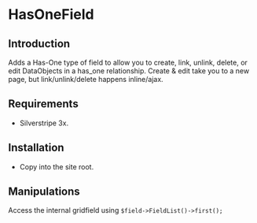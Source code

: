 # HasOneField

## Introduction

Adds a Has-One type of field to allow you to create, link, unlink, delete, or edit DataObjects in a has_one
relationship. Create & edit take you to a new page, but link/unlink/delete happens inline/ajax.

## Requirements

* Silverstripe 3x.

## Installation

* Copy into the site root.

## Manipulations

Access the internal gridfield using `$field->FieldList()->first();`
